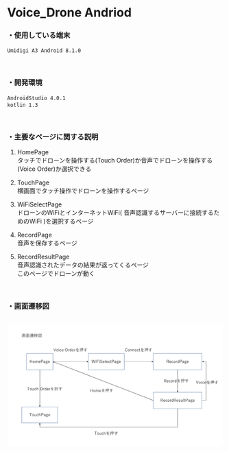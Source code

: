 # Voice_Drone Andriod

### ・使用している端末
    Umidigi A3 Android 8.1.0

<br>

### ・開発環境
    AndroidStudio 4.0.1
    kotlin 1.3

<br>

### ・主要なページに関する説明
1. HomePage \
    タッチでドローンを操作する(Touch Order)か音声でドローンを操作する(Voice Order)か選択できる

2. TouchPage \
    横画面でタッチ操作でドローンを操作するページ

3. WiFiSelectPage \
   ドローンのWiFiとインターネットWiFi( 音声認識するサーバーに接続するためのWiFi )を選択するページ

4. RecordPage \
    音声を保存するページ

5. RecordResultPage \
   音声認識されたデータの結果が返ってくるページ \
    このページでドローンが動く

<br>

### ・画面遷移図
<br>
<img src="./images/VoiceDrone_画面遷移.png" alt="画面遷移図pdf">